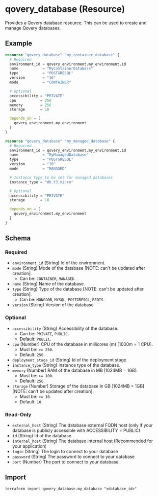 # qovery_database (Resource)

Provides a Qovery database resource. This can be used to create and manage Qovery databases.


## Example
```terraform
resource "qovery_database" "my_container_database" {
  # Required
  environment_id = qovery_environment.my_environment.id
  name           = "MyContainerDatabase"
  type           = "POSTGRESQL"
  version        = "10"
  mode           = "CONTAINER"

  # Optional
  accessibility = "PRIVATE"
  cpu           = 250
  memory        = 256
  storage       = 10

  depends_on = [
    qovery_environment.my_environment
  ]
}

resource "qovery_database" "my_managed_database" {
  # Required
  environment_id = qovery_environment.my_environment.id
  name           = "MyManagedDatabase"
  type           = "POSTGRESQL"
  version        = "10"
  mode           = "MANAGED"

  # Instance type to be set for managed databases
  instance_type = "db.t3.micro"

  # Optional
  accessibility = "PRIVATE"
  storage       = 10

  depends_on = [
    qovery_environment.my_environment
  ]
}
```

<!-- schema generated by tfplugindocs -->
## Schema

### Required

- `environment_id` (String) Id of the environment.
- `mode` (String) Mode of the database [NOTE: can't be updated after creation].
	- Can be: `CONTAINER`, `MANAGED`.
- `name` (String) Name of the database.
- `type` (String) Type of the database [NOTE: can't be updated after creation].
	- Can be: `MONGODB`, `MYSQL`, `POSTGRESQL`, `REDIS`.
- `version` (String) Version of the database

### Optional

- `accessibility` (String) Accessibility of the database.
	- Can be: `PRIVATE`, `PUBLIC`.
	- Default: `PUBLIC`.
- `cpu` (Number) CPU of the database in millicores (m) [1000m = 1 CPU].
	- Must be: `>= 250`.
	- Default: `250`.
- `deployment_stage_id` (String) Id of the deployment stage.
- `instance_type` (String) Instance type of the database.
- `memory` (Number) RAM of the database in MB [1024MB = 1GB].
	- Must be: `>= 100`.
	- Default: `256`.
- `storage` (Number) Storage of the database in GB [1024MB = 1GB] [NOTE: can't be updated after creation].
	- Must be: `>= 10`.
	- Default: `10`.

### Read-Only

- `external_host` (String) The database external FQDN host (only if your database is publicly accessible with ACCESSIBILITY = PUBLIC)
- `id` (String) Id of the database.
- `internal_host` (String) The database internal host (Recommended for your application)
- `login` (String) The login to connect to your database
- `password` (String) The password to connect to your database
- `port` (Number) The port to connect to your database
## Import
```shell
terraform import qovery_database.my_database "<database_id>"
```